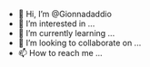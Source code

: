 - 👋 Hi, I’m @Gionnadaddio
- 👀 I’m interested in ...
- 🌱 I’m currently learning ...
- 💞️ I’m looking to collaborate on ...
- 📫 How to reach me ...

<!---
Gionnadaddio/Gionnadaddio is a ✨ special ✨ repository because its `README.md` (this file) appears on your GitHub profile.
You can click the Preview link to take a look at your changes.
--->
